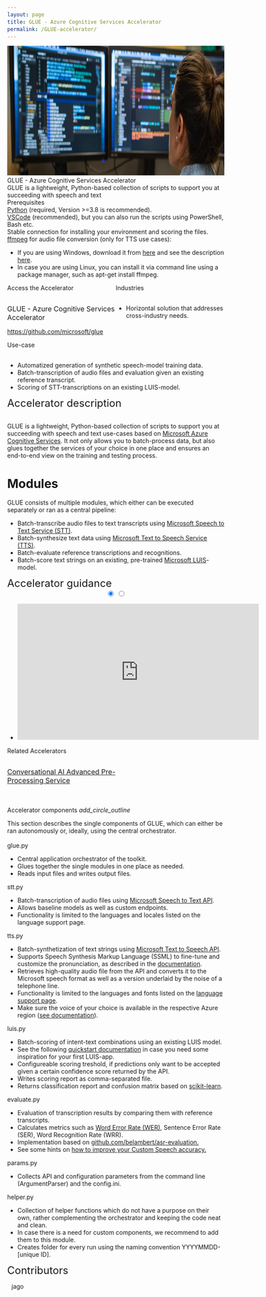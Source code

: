 ```yaml
---
layout: page
title: GLUE - Azure Cognitive Services Accelerator
permalink: /GLUE-accelerator/
---
```


<div class="GLUE-accelerator">
    <div class="title-photo">
          <img src="/images/GLUE-accelerator/CLO20b_Sylvie_office_night_001.jpg" alt="logo" height="300" style="width:100%;">
    </div>
    <div class="title">GLUE - Azure Cognitive Services Accelerator</div>
    <div class="paragraph">GLUE is a lightweight, Python-based collection of scripts to support you at succeeding with speech and text</div>
    <div class="category">Prerequisites</div>
    <div class="prerequisites">
        <div class="prerequisites-card"><a href="https://www.python.org/downloads/" target="_blank">Python</a> (required, Version >=3.8 is recommended). </div>
        <div class="prerequisites-card"><a href="https://code.visualstudio.com/" target="_blank">VSCode</a> (recommended), but you can also run the scripts using PowerShell, Bash etc.</div>
        <div class="prerequisites-card">Stable connection for installing your environment and scoring the files.</div>
    </div>
    <div class="prerequisites">
        <div class="prerequisites-card">
            <a href="https://github.com/BtbN/FFmpeg-Builds/releases" target="_blank">ffmpeg</a> for audio file conversion (only for TTS use cases):
        </div>
        <div class="prerequisites-card">
                <ul>
                    <li>If you are using Windows, download it from <a href="https://ffmpeg.org/download.html#build-windows" target="_blank">here</a> and see the description <a href="https://github.com/microsoft/glue/blob/main/GET_YOUR_KEYS.md" target="_blank">here</a>.</li>
                    <li>In case you are using Linux, you can install it via command line using a package manager, such as apt-get install ffmpeg.</li>
                </ul>
        </div>
        <div class="prerequisites-card"></div>
    </div>
    <div style="width:100%; display: flex;">
        <div style="width:50%;">
            <div class="category">Access the Accelerator</div>            
            <div class="toolkit-checkbox" style="width:100%; margin-top: 30px;">
                <label class="label" style="font-size:16px;">GLUE - Azure Cognitive Services Accelerator</label>
                <p>
                    <a href="https://github.com/microsoft/glue" target="_blank">https://github.com/microsoft/glue</a>
                </p>   
            </div>
        </div>
        <div style="width:50%;">
            <div class="category">Industries</div>
            <ul  style="margin-top: 30px;">
                <li>Horizontal solution that addresses cross-industry needs.</li>
            </ul>  
        </div>
    </div>
    <div class="category">Use-case</div>
    <ul style="margin-top: 30px;">
        <li>Automatized generation of synthetic speech-model training data.</li>
        <li>Batch-transcription of audio files and evaluation given an existing reference transcript.</li>
        <li>Scoring of STT-transcriptions on an existing LUIS-model.</li>
    </ul>
    <div class="category" style="font-size:24px;">Accelerator description</div>
    <p style="margin-top: 30px; text-decoration: none;">
        GLUE is a lightweight, Python-based collection of scripts to support you at succeeding with speech and text use-cases based on <a href="https://azure.microsoft.com/en-us/services/cognitive-services/" target="_blank">Microsoft Azure Cognitive Services</a>. It not only allows you to batch-process data, but also glues together the services of your choice in one place and ensures an end-to-end view on the training and testing process.
        <h1>Modules</h1>
        GLUE consists of multiple modules, which either can be executed separately or ran as a central pipeline:
        <ul>
            <li>Batch-transcribe audio files to text transcripts using <a href="https://azure.microsoft.com/en-us/services/cognitive-services/speech-to-text/" target="_blank">Microsoft Speech to Text Service (STT)</a>.</li>
            <li>Batch-synthesize text data using <a href="https://azure.microsoft.com/en-us/services/cognitive-services/text-to-speech/" target="_blank">Microsoft Text to Speech Service (TTS)</a>. </li>
            <li>Batch-evaluate reference transcriptions and recognitions. </li>
            <li>Batch-score text strings on an existing, pre-trained <a href="https://luis.ai/" target="_blank">Microsoft LUIS</a>-model. </li>
        </ul>
    </p>
    <div class="category" style="font-size:24px;">Accelerator guidance</div>
    <div class="accelerator-guidance-videos">
<div style="height: 100%; text-align: center">
			<div class="csslider infinity" id="slider1">
			<input type="radio" name="slides" checked="checked" id="slides_1"/>
			<input type="radio" name="slides" id="slides_2"/>
				<ul>
                    <li>
                        <iframe width="560" height="315" src="https://youtube.com/embed/LIWxa4532v8" title="YouTube video player" frameborder="0" allow="accelerometer; autoplay; clipboard-write; encrypted-media; gyroscope; picture-in-picture" allowfullscreen></iframe>
					</li>
				</ul>
					<div class="arrows">
						<label for="slides_1"></label>
						<label class="goto-first" for="slides_1"></label>
						<label class="goto-last" for="slides_10"></label>
					</div>
					<div class="navigation"> 
						<div>
							<label for="slides_1"></label>
						</div>
					</div>
			</div>
		</div>
    </div>
    <div style="width:100%; display: flex;">
        <div style="width:50%;">
            <div class="category">Related Accelerators</div>
            <div class="toolkit-checkbox" style="width:100%; margin-top: 30px;">
                <label style="font-size:16px;">
                    <a href="/conversational-AI/" target="_blank">Conversational AI Advanced Pre-Processing Service</a>
                </label>
            </div>
        </div>
    </div>
    <div style="margin-top:50px;"> 
        <div class="accelerator-acordeon">
            Accelerator components
            <i class="material-icons" style="margin-bottom:0px; cursor: pointer;">add_circle_outline</i>
        </div>
        <p>
            This section describes the single components of GLUE, which can either be ran autonomously or, ideally, using the central orchestrator.
            <br/><br/>
            glue.py 
            <ul>
                <li>Central application orchestrator of the toolkit.</li>
                <li>Glues together the single modules in one place as needed. </li>
                <li>Reads input files and writes output files. </li>
            </ul>
            stt.py 
            <ul>
                <li>Batch-transcription of audio files using <a href="https://azure.microsoft.com/en-us/services/cognitive-services/speech-to-text/" target="_blank">Microsoft Speech to Text API</a>.</li>
                <li>Allows baseline models as well as custom endpoints. </li>
                <li>Functionality is limited to the languages and locales listed on the language support page. </li>
            </ul>
            tts.py 
            <ul>
                <li>Batch-synthetization of text strings using <a href="https://azure.microsoft.com/en-us/services/cognitive-services/text-to-speech/" target="_blank">Microsoft Text to Speech API</a>. </li>
                <li>Supports Speech Synthesis Markup Language (SSML) to fine-tune and customize the pronunciation, as described in the <a href="https://docs.microsoft.com/en-us/azure/cognitive-services/speech-service/speech-synthesis-markup?tabs=python" target="_blank">documentation</a>. </li>
                <li>Retrieves high-quality audio file from the API and converts it to the Microsoft speech format as well as a version underlaid by the noise of a telephone line. </li>
                <li>Functionality is limited to the languages and fonts listed on the <a href="https://docs.microsoft.com/en-us/azure/cognitive-services/speech-service/language-support#text-to-speech" target="_blank">language support page</a>.</li>
                <li>Make sure the voice of your choice is available in the respective Azure region (<a href="https://docs.microsoft.com/en-us/azure/cognitive-services/speech-service/rest-text-to-speech#standard-and-neural-voices" target="_blank">see documentation</a>).</li>
            </ul>
            luis.py 
            <ul>
                <li>Batch-scoring of intent-text combinations using an existing LUIS model. </li>
                <li>See the following <a href="https://docs.microsoft.com/en-us/azure/cognitive-services/luis/luis-get-started-create-app" target="_blank">quickstart documentation</a> in case you need some inspiration for your first LUIS-app. </li>
                <li>Configureable scoring treshold, if predictions only want to be accepted given a certain confidence score returned by the API. </li>
                <li>Writes scoring report as comma-separated file. </li>
                <li>Returns classification report and confusion matrix based on <a href="https://github.com/scikit-learn/scikit-learn" target="_blank">scikit-learn</a>. </li>
            </ul>
            evaluate.py 
            <ul>
                <li>Evaluation of transcription results by comparing them with reference transcripts. </li>
                <li>Calculates metrics such as <a href="https://en.wikipedia.org/wiki/Word_error_rate" target="_blank">Word Error Rate (WER)</a>, Sentence Error Rate (SER), Word Recognition Rate (WRR). </li>
                <li>Implementation based on <a href="https://github.com/belambert/asr-evaluation" target="_blank">github.com/belambert/asr-evaluation.</a></li>
                <li>See some hints on <a href="https://docs.microsoft.com/en-us/azure/cognitive-services/speech-service/how-to-custom-speech-evaluate-data" target="_blank">how to improve your Custom Speech accuracy.</a></li>
            </ul>
            params.py 
            <ul>
                <li>Collects API and configuration parameters from the command line (ArgumentParser) and the config.ini.</li>
            </ul>
            helper.py 
            <ul>
                <li>Collection of helper functions which do not have a purpose on their own, rather complementing the orchestrator and keeping the code neat and clean. </li>
                <li>In case there is a need for custom components, we recommend to add them to this module. </li>
                <li>Creates folder for every run using the naming convention YYYYMMDD-[unique ID]. </li>
            </ul>
        </p>
    </div>
    <div class="category" style="font-size:24px;">Contributors</div>
    <div class="accelerator-contributors">
        <div class="accelerator-contributor">
            <div class="accelerator-contributor-image"> 
            </div>
            <div style="margin-left:10px;">
                <p class="accelerator-contributor-text">jago</p>
            </div>
        </div>
    </div>
</div>
